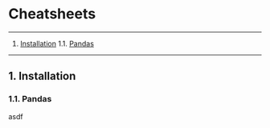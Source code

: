 # Cheatsheets

- - -
1. [Installation](#installation)
1.1. [Pandas](#pythonpandas)

- - -

## 1\. Installation

### 1.1\. Pandas

asdf
